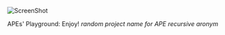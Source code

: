 ![ScreenShot](https://raw.github.com/rcherrueau/APE/master/illustrations/playground.png)

APEs' Playground: Enjoy!
_random project name for APE recursive aronym_
